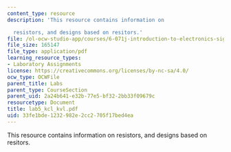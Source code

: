 ```yaml
---
content_type: resource
description: 'This resource contains information on

  resistors, and designs based on resitors.'
file: /ol-ocw-studio-app/courses/6-071j-introduction-to-electronics-signals-and-measurement-spring-2006/33fe1bde1232982e2cc2705f17bed4ea_lab5_kcl_kvl.pdf
file_size: 165147
file_type: application/pdf
learning_resource_types:
- Laboratory Assignments
license: https://creativecommons.org/licenses/by-nc-sa/4.0/
ocw_type: OCWFile
parent_title: Labs
parent_type: CourseSection
parent_uid: 2a24b641-e32b-77e5-bf32-2bb33f09679c
resourcetype: Document
title: lab5_kcl_kvl.pdf
uid: 33fe1bde-1232-982e-2cc2-705f17bed4ea
---
```

This resource contains information on
resistors, and designs based on resitors.